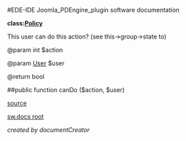 #EDE-IDE Joomla_PDEngine_plugin
software documentation

**class:[Policy](../Policy.md)**



This user can do this action? (see this->group->state to)

@param int $action

@param [User](../User) $user     

@return bool

##public function canDo ($action, $user) 


[source](../../../site/models/model.php)

[sw.docs root](../)

*created by documentCreator*

